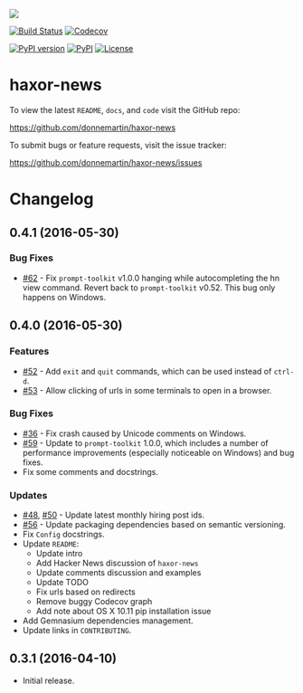 ![](http://i.imgur.com/C4mkc3L.gif)

[![Build Status](https://travis-ci.org/donnemartin/haxor-news.svg?branch=master)](https://travis-ci.org/donnemartin/haxor-news) [![Codecov](https://img.shields.io/codecov/c/github/donnemartin/haxor-news.svg)](https://codecov.io/github/donnemartin/haxor-news/haxor-news)

[![PyPI version](https://badge.fury.io/py/haxor-news.svg)](http://badge.fury.io/py/haxor-news) [![PyPI](https://img.shields.io/pypi/pyversions/haxor-news.svg)](https://pypi.python.org/pypi/haxor-news/) [![License](http://img.shields.io/:license-apache-blue.svg)](http://www.apache.org/licenses/LICENSE-2.0.html)

haxor-news
==========

To view the latest `README`, `docs`, and `code` visit the GitHub repo:

https://github.com/donnemartin/haxor-news

To submit bugs or feature requests, visit the issue tracker:

https://github.com/donnemartin/haxor-news/issues

Changelog
=========

0.4.1 (2016-05-30)
------------------

### Bug Fixes

* [#62](https://github.com/donnemartin/haxor-news/pull/62) - Fix `prompt-toolkit` v1.0.0 hanging while autocompleting the hn view command.  Revert back to `prompt-toolkit` v0.52.  This bug only happens on Windows.

0.4.0 (2016-05-30)
------------------

### Features

* [#52](https://github.com/donnemartin/haxor-news/issues/52) - Add `exit` and `quit` commands, which can be used instead of `ctrl-d`.
* [#53](https://github.com/donnemartin/haxor-news/issues/53) - Allow clicking of urls in some terminals to open in a browser.

### Bug Fixes

* [#36](https://github.com/donnemartin/haxor-news/issues/36) - Fix crash caused by Unicode comments on Windows.
* [#59](https://github.com/donnemartin/haxor-news/pull/59) - Update to `prompt-toolkit` 1.0.0, which includes a number of performance improvements (especially noticeable on Windows) and bug fixes.
* Fix some comments and docstrings.

### Updates

* [#48](https://github.com/donnemartin/haxor-news/issues/48), [#50](https://github.com/donnemartin/haxor-news/issues/50) - Update latest monthly hiring post ids.
* [#56](https://github.com/donnemartin/haxor-news/issues/48) - Update packaging dependencies based on semantic versioning.
* Fix `Config` docstrings.
* Update `README`:
    * Update intro
    * Add Hacker News discussion of `haxor-news`
    * Update comments discussion and examples
    * Update TODO
    * Fix urls based on redirects
    * Remove buggy Codecov graph
    * Add note about OS X 10.11 pip installation issue
* Add Gemnasium dependencies management.
* Update links in `CONTRIBUTING`.

0.3.1 (2016-04-10)
------------------

- Initial release.
